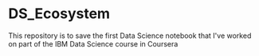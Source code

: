 # DS_Ecosystem
This repository is to save the first Data Science notebook that I've worked on part of the IBM Data Science course in Coursera
